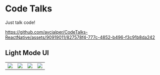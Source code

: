 # Code Talks
Just talk code!

https://github.com/avcialper/CodeTalks-ReactNative/assets/90919011/827578f4-777c-4852-b496-f3c91b8da242

## Light Mode UI
<table>
  <tr>
    <td valign="top"><img src="https://user-images.githubusercontent.com/90919011/229942833-320c79b7-9ef5-49ee-8e5e-2ad518283b46.jpg"/></td>
    <td valign="top"><img src="https://user-images.githubusercontent.com/90919011/229942855-1498089d-49cc-478c-a370-98ee5f5f458f.jpg"/></td>
    <td valign="top"><img src="https://user-images.githubusercontent.com/90919011/229942865-77695d3d-0318-4c9e-b108-f7789b75da2a.jpg"/></td>
    <td valign="top"><img src="https://user-images.githubusercontent.com/90919011/229942867-9f6bf05c-5a07-47a3-b72f-9826db24a8a0.jpg"/></td>
</table>

